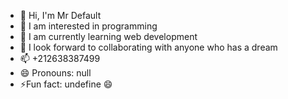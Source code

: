 - 👋 Hi, I'm Mr Default
- 👀 I am interested in programming
- 🌱 I am currently learning web development
- 💞️ I look forward to collaborating with anyone who has a dream
- 📫 +212638387499 
- 😄 Pronouns: null 
- ⚡Fun fact: undefine 😄
